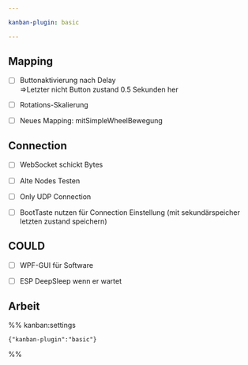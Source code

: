 ```yaml
---

kanban-plugin: basic

---
```


## Mapping

- [ ] Buttonaktivierung nach Delay<br>=>Letzter nicht Button zustand 0.5 Sekunden her
- [ ] Rotations-Skalierung
- [ ] Neues Mapping: mitSimpleWheelBewegung


## Connection

- [ ] WebSocket schickt Bytes
- [ ] Alte Nodes Testen
- [ ] Only UDP Connection
- [ ] BootTaste nutzen für Connection Einstellung (mit sekundärspeicher letzten zustand speichern)


## COULD

- [ ] WPF-GUI für Software
- [ ] ESP DeepSleep wenn er wartet


## Arbeit





%% kanban:settings
```
{"kanban-plugin":"basic"}
```
%%